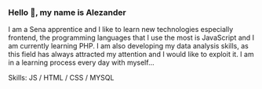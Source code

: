 
### Hello 👋, my name is Alezander
I am a Sena apprentice and I like to learn new technologies especially frontend, the programming languages ​​that I use the most is JavaScript and I am currently learning PHP.
I am also developing my data analysis skills, as this field has always attracted my attention and I would like to exploit it.
I am in a learning process every day with myself...

Skills: JS / HTML / CSS / MYSQL
